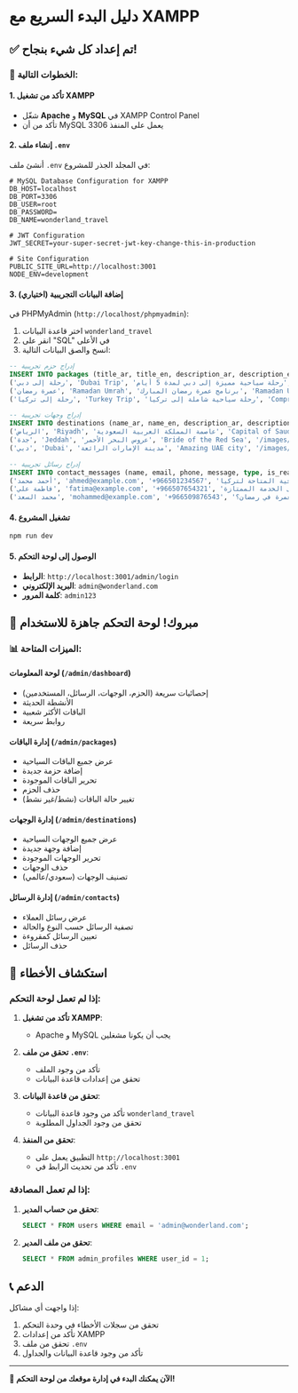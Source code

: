 # دليل البدء السريع مع XAMPP

## ✅ تم إعداد كل شيء بنجاح!

### 🎯 الخطوات التالية:

#### 1. **تأكد من تشغيل XAMPP**
- شغّل **Apache** و **MySQL** في XAMPP Control Panel
- تأكد من أن MySQL يعمل على المنفذ 3306

#### 2. **إنشاء ملف `.env`**
أنشئ ملف `.env` في المجلد الجذر للمشروع:

```env
# MySQL Database Configuration for XAMPP
DB_HOST=localhost
DB_PORT=3306
DB_USER=root
DB_PASSWORD=
DB_NAME=wonderland_travel

# JWT Configuration
JWT_SECRET=your-super-secret-jwt-key-change-this-in-production

# Site Configuration
PUBLIC_SITE_URL=http://localhost:3001
NODE_ENV=development
```

#### 3. **إضافة البيانات التجريبية (اختياري)**
في PHPMyAdmin (`http://localhost/phpmyadmin`):

1. اختر قاعدة البيانات `wonderland_travel`
2. انقر على "SQL" في الأعلى
3. انسخ والصق البيانات التالية:

```sql
-- إدراج حزم تجريبية
INSERT INTO packages (title_ar, title_en, description_ar, description_en, price, duration_days, image_url, travel_period, featured, active, category) VALUES
('رحلة إلى دبي', 'Dubai Trip', 'رحلة سياحية مميزة إلى دبي لمدة 5 أيام', 'Amazing 5-day trip to Dubai', 2500.00, 5, '/images/packages/dubai.jpg', '5 أيام', TRUE, TRUE, 'international'),
('عمرة رمضان', 'Ramadan Umrah', 'برنامج عمرة رمضان المبارك', 'Ramadan Umrah program', 1800.00, 7, '/images/packages/umrah.jpg', '7 أيام', TRUE, TRUE, 'religious'),
('رحلة إلى تركيا', 'Turkey Trip', 'رحلة سياحية شاملة إلى تركيا', 'Comprehensive trip to Turkey', 3200.00, 8, '/images/packages/turkey.jpg', '8 أيام', FALSE, TRUE, 'international');

-- إدراج وجهات تجريبية
INSERT INTO destinations (name_ar, name_en, description_ar, description_en, image_url, active) VALUES
('الرياض', 'Riyadh', 'عاصمة المملكة العربية السعودية', 'Capital of Saudi Arabia', '/images/destinations/riyadh/main.jpg', TRUE),
('جدة', 'Jeddah', 'عروس البحر الأحمر', 'Bride of the Red Sea', '/images/destinations/jeddah/main.jpg', TRUE),
('دبي', 'Dubai', 'مدينة الإمارات الرائعة', 'Amazing UAE city', '/images/destinations/dubai/main.jpg', TRUE);

-- إدراج رسائل تجريبية
INSERT INTO contact_messages (name, email, phone, message, type, is_read) VALUES
('أحمد محمد', 'ahmed@example.com', '+966501234567', 'أريد الاستفسار عن الباقات السياحية المتاحة لتركيا', 'package', FALSE),
('فاطمة علي', 'fatima@example.com', '+966507654321', 'شكراً لكم على الخدمة الممتازة', 'general', TRUE),
('محمد السعد', 'mohammed@example.com', '+966509876543', 'هل لديكم حزم للعمرة في رمضان؟', 'package', FALSE);
```

#### 4. **تشغيل المشروع**
```bash
npm run dev
```

#### 5. **الوصول إلى لوحة التحكم**
- **الرابط**: `http://localhost:3001/admin/login`
- **البريد الإلكتروني**: `admin@wonderland.com`
- **كلمة المرور**: `admin123`

## 🎉 مبروك! لوحة التحكم جاهزة للاستخدام

### 📊 الميزات المتاحة:

#### لوحة المعلومات (`/admin/dashboard`)
- إحصائيات سريعة (الحزم، الوجهات، الرسائل، المستخدمين)
- الأنشطة الحديثة
- الباقات الأكثر شعبية
- روابط سريعة

#### إدارة الباقات (`/admin/packages`)
- عرض جميع الباقات السياحية
- إضافة حزمة جديدة
- تحرير الباقات الموجودة
- حذف الحزم
- تغيير حالة الباقات (نشط/غير نشط)

#### إدارة الوجهات (`/admin/destinations`)
- عرض جميع الوجهات السياحية
- إضافة وجهة جديدة
- تحرير الوجهات الموجودة
- حذف الوجهات
- تصنيف الوجهات (سعودي/عالمي)

#### إدارة الرسائل (`/admin/contacts`)
- عرض رسائل العملاء
- تصفية الرسائل حسب النوع والحالة
- تعيين الرسائل كمقروءة
- حذف الرسائل

## 🔧 استكشاف الأخطاء

### إذا لم تعمل لوحة التحكم:

1. **تأكد من تشغيل XAMPP**:
   - Apache و MySQL يجب أن يكونا مشغلين

2. **تحقق من ملف `.env`**:
   - تأكد من وجود الملف
   - تحقق من إعدادات قاعدة البيانات

3. **تحقق من قاعدة البيانات**:
   - تأكد من وجود قاعدة البيانات `wonderland_travel`
   - تحقق من وجود الجداول المطلوبة

4. **تحقق من المنفذ**:
   - التطبيق يعمل على `http://localhost:3001`
   - تأكد من تحديث الرابط في `.env`

### إذا لم تعمل المصادقة:

1. **تحقق من حساب المدير**:
   ```sql
   SELECT * FROM users WHERE email = 'admin@wonderland.com';
   ```

2. **تحقق من ملف المدير**:
   ```sql
   SELECT * FROM admin_profiles WHERE user_id = 1;
   ```

## 📞 الدعم

إذا واجهت أي مشاكل:
1. تحقق من سجلات الأخطاء في وحدة التحكم
2. تأكد من إعدادات XAMPP
3. تحقق من ملف `.env`
4. تأكد من وجود قاعدة البيانات والجداول

---

**🎯 الآن يمكنك البدء في إدارة موقعك من لوحة التحكم!**
